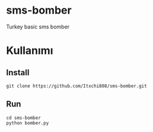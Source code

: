 # sms-bomber
Turkey basic sms bomber

<h1>Kullanımı</h1>

<h2>Install</h2>
<code>git clone https://github.com/Itxchi808/sms-bomber.git</code>
<br>
<h2>Run</h2>
<code>cd sms-bomber</code><br>
<code>python bomber.py</code>
